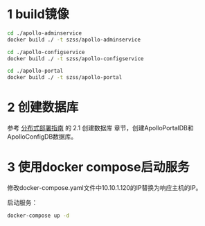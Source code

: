 # 1 build镜像
```bash
cd ./apollo-adminservice
docker build ./ -t szss/apollo-adminservice

cd ./apollo-configservice
docker build ./ -t szss/apollo-configservice

cd ./apollo-portal
docker build ./ -t szss/apollo-portal
```
# 2 创建数据库
参考 [分布式部署指南](https://github.com/ctripcorp/apollo/wiki/分布式部署指南) 的 2.1 创建数据库 章节，创建ApolloPortalDB和
ApolloConfigDB数据库。

# 3 使用docker compose启动服务
修改docker-compose.yaml文件中10.10.1.120的IP替换为响应主机的IP。

启动服务：
```bash
docker-compose up -d
```